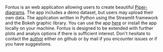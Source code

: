 Fontus is an web application allowing users to create beautiful [Piper-diagrams](https://en.wikipedia.org/wiki/Piper_diagram). The app includes a demo dataset, but users may upload their own data. The application written in Python using the Streamlit framework and the Bokeh graphic library. You can use the app [here](https://lcalmbach-pyper-app-netzym.streamlit.app/) or install the app locally on your machine. Fontus is designed to be extended with further plots and analyis options if there is sufficient interest. Don't hesitate to contact the [author](lcalmbach@gmail.com) either on github or by mail if you encounter issues or if you have suggestions.